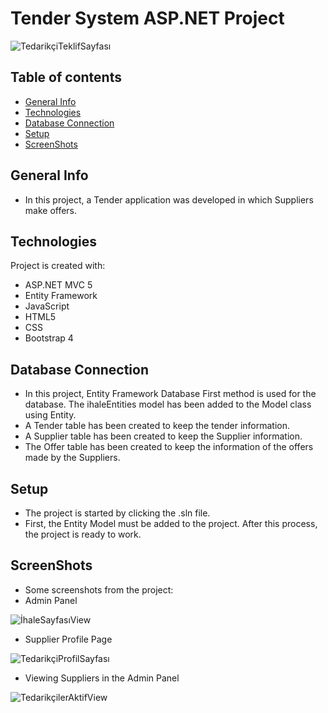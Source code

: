 # Tender System ASP.NET Project
![TedarikçiTeklifSayfası](https://user-images.githubusercontent.com/43846785/145542301-4943dd61-4f76-40ea-8fb2-f4b947ef8ed2.png)

## Table of contents
* [General Info](#general-info)
* [Technologies](#technologies)
* [Database Connection](#database-connection)
* [Setup](#setup)
* [ScreenShots](#screenshots)

## General Info
* In this project, a Tender application was developed in which Suppliers make offers.

## Technologies
 Project is created with:
* ASP.NET MVC 5
* Entity Framework
* JavaScript
* HTML5
* CSS
* Bootstrap 4 
## Database Connection
* In this project, Entity Framework Database First method is used for the database. The ihaleEntities model has been added to the Model class using Entity.
* A Tender table has been created to keep the tender information.
* A Supplier table has been created to keep the Supplier information.
* The Offer table has been created to keep the information of the offers made by the Suppliers.
## Setup
* The project is started by clicking the .sln file.
* First, the Entity Model must be added to the project. After this process, the project is ready to work.
## ScreenShots
* Some screenshots from the project:
* Admin Panel

 ![İhaleSayfasıView](https://user-images.githubusercontent.com/43846785/145547020-7e94b6a1-8d48-49b5-8a94-e569d3910c90.png)
* Supplier Profile Page

 ![TedarikçiProfilSayfası](https://user-images.githubusercontent.com/43846785/145547066-44594eee-a2ba-4c5b-8973-582064cc9022.png)
* Viewing Suppliers in the Admin Panel

 ![TedarikçilerAktifView](https://user-images.githubusercontent.com/43846785/145547199-4bc52137-2900-48b4-836a-e86faa9cc91a.png)



